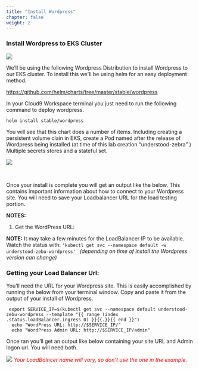 ```yaml
---
title: "Install Wordpress"
chapter: false
weight: 2
---
```


<h3>Install Wordpress to EKS Cluster</h3>
  
<img src="/ekscloudwatchcontainerinsights/img/wordpresslogo.png">

We’ll be using the following Wordpress Distribution to install Wordpress to our EKS cluster. To install this we'll be using helm for an easy deployment method. 

https://github.com/helm/charts/tree/master/stable/wordpress 

In your Cloud9 Workspace terminal you just need to run the following command to deploy wordpress. 

```
helm install stable/wordpress 
```

You will see that this chart does a number of items. Including creating a persistent volume clain in EKS, create a Pod named after the release of Wordpress being installed (at time of this lab creation “understood-zebra” ) Multiple secrets stores and a stateful set. 
 
<img src="/ekscloudwatchcontainerinsights/img/helminstalloutput.png">

 

Once your install is complete you will get an output like the below. This contains important information about how to connect to your Wordpress site. You will need to save your Loadbalancer URL for the load testing portion. 

<b>NOTES:</b>  
1. Get the WordPress URL:

  <b>NOTE:</b> It may take a few minutes for the LoadBalancer IP to be available.  
       Watch the status with: ```'kubectl get svc --namespace default -w understood-zebu-wordpress' ```<i> (depending on time of install the Wordpress version can change) </i>

<h3>Getting your Load Balancer Url:</h3>

You’ll need the URL for your Wordpress site. This is easily accomplished by running the below from your terminal window. Copy and paste it from the output of your install of Wordpress. 

```
 export SERVICE_IP=$(kubectl get svc --namespace default understood-zebu-wordpress --template "{{ range (index .status.loadBalancer.ingress 0) }}{{.}}{{ end }}")
  echo "WordPress URL: http://$SERVICE_IP/"
  echo "WordPress Admin URL: http://$SERVICE_IP/admin"
```
Once ran you’ll get an output like below containing your site URL and Admin logon url. You will need both. 
 
<img src="/ekscloudwatchcontainerinsights/img/lboutput.png">
<i><font color="red"> Your LoadBalncer name will vary, so don’t use the one in the example. </font> <i>

 
